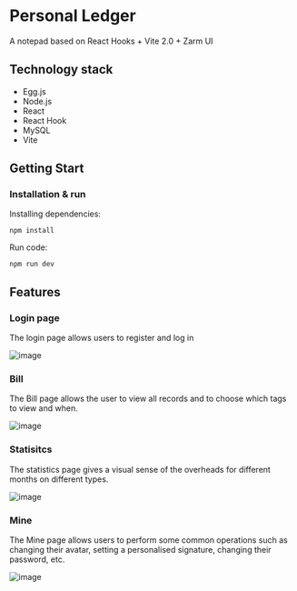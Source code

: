 # Personal Ledger


A notepad based on React Hooks + Vite 2.0 + Zarm UI

## Technology stack


- Egg.js
- Node.js
- React
- React Hook
- MySQL
- Vite

## Getting Start


### Installation & run

Installing dependencies:

`npm install `

Run code:

`npm run dev`

## Features


### Login page

The login page allows users to register and log in

![image](https://github.com/Ciara210/Personal-Ledger/assets/92163758/657f95a7-da95-4090-84be-d18c7f0a8e94)

### Bill

The Bill page allows the user to view all records and to choose which tags to view and when.

![image](https://github.com/Ciara210/Personal-Ledger/assets/92163758/3f89152e-4a26-414c-93fb-1f1a26849829)

### Statisitcs

The statistics page gives a visual sense of the overheads for different months on different types.

![image](https://github.com/Ciara210/Personal-Ledger/assets/92163758/09ddfcb8-87da-4fdf-94f3-bfdaecfb9483)

### Mine

The Mine page allows users to perform some common operations such as changing their avatar, setting a personalised signature, changing their password, etc.

![image](https://github.com/Ciara210/Personal-Ledger/assets/92163758/d31bbd45-3acd-4b92-a9f5-e80744c4c071)















